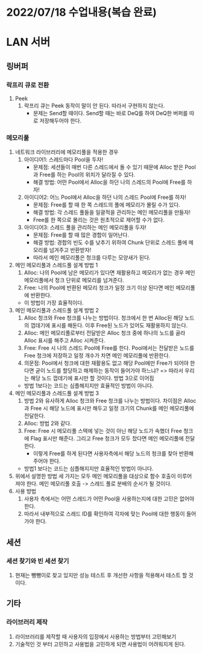 # 2022/07/18 수업내용(복습 완료)
# LAN 서버
## 링버퍼
### 락프리 큐로 전환
1. Peek
    1) 락프리 큐는 Peek 동작이 말이 안 된다. 따라서 구현하지 않는다.
        * 문제는 Send할 때이다. Send할 때는 바로 DeQ를 하여 DeQ한 버퍼를 따로 저장해두어야 한다.

### 메모리풀
1. 네트워크 라이브러리에 메모리풀을 적용한 경우
    1) 아이디어1: 스레드마다 Pool을 두자!
        * 문제점: 세션들이 매번 다른 스레드에서 돌 수 있기 때문에 Alloc 받은 Pool과 Free를 하는 Pool의 위치가 달라질 수 있다.
        * 해결 방법: 어떤 Pool에서 Alloc을 하던 나의 스레드의 Pool에 Free를 하자!
    2) 아이디어2: 어느 Pool에서 Alloc을 하던 나의 스레드 Pool에 Free를 하자!
        * 문제점: Free를 할 때 한 쪽 스레드의 풀에 메모리가 몰릴 수가 있다.
        * 해결 방법: 각 스레드 풀들을 일괄적을 관리하는 메인 메모리풀을 만들자!
        * Free를 한 쪽으로 몰리는 것은 원초적으로 제어할 수가 없다.
    3) 아이디어3: 스레드 풀을 관리하는 메인 메모리풀을 두자!
        * 문제점: Free를 할 때 많은 경합이 일어난다.
        * 해결 방법: 경합의 빈도 수를 낮추기 위하여 Chunk 단위로 스레드 풀에 메모리를 넘겨주고 반환받자!
        * 따라서 메인 메모리풀은 청크를 다루는 모양새가 된다.
2. 메인 메모리풀과 스레드풀 설계 방법 1
    1) Alloc: 나의 Pool에 남은 메모리가 있다면 재활용하고 메모리가 없는 경우 메인 메모리풀에서 청크 단위로 메모리를 넘겨준다.
    2) Free: 나의 Pool에 반환된 메모리 청크가 일정 크기 이상 된다면 메인 메모리풀에 반환한다.
    * 이 방법이 가장 효율적이다.
3. 메인 메모리풀과 스레드풀 설계 방법 2
    1) Alloc 청크와 Free 청크를 나누는 방법이다. 청크에서 한 번 Alloc된 해당 노드의 껍데기에 표시를 해둔다. 이후 Free된 노드가 있어도 재활용하지 않는다.
    2) Alloc: 메인 메모리풀로부터 전달받은 Alloc 청크 중에 하나의 노드를 골라 Alloc 표시를 해주고 Alloc 시켜준다.
    3) Free: Free 시 나의 스레드 Pool에 Free를 한다. Pool에서는 전달받은 노드를 Free 청크에 저장하고 일정 개수가 차면 메인 메모리풀에 반환한다.
    4) 의문점: Pool에서 청크에 대한 재활용도 없고 해당 Pool에만 Free가 되어야 한다면 굳이 노드를 할당하고 해제하는 동작이 들어가야 하느냐? => 따라서 우리는 해당 노드 껍데기에 표시만 할 것이다. 방법 3으로 이어짐
    * 방법 1보다는 코드는 심플해지지만 효율적인 방법이 아니다.
4. 메인 메모리풀과 스레드풀 설계 방법 3
    1) 방법 2와 유사하게 Alloc 청크와 Free 청크를 나누는 방법이다. 차이점은 Alloc과 Free 시 해당 노드에 표시만 해두고 일정 크기의 Chunk를 메인 메모리풀에 전달한다.
    2) Alloc: 방법 2와 같다.
    3) Free: Free 시 메모리풀 스택에 넣는 것이 아닌 해당 노드가 속했더 Free 청크에 Flag 표시만 해준다. 그리고 Free 청크가 모두 찼다면 메인 메모리풀에 전달한다.
        * 이렇게 Free를 하게 된다면 사용자측에서 해당 노드의 청크를 찾아 반환해주어야 한다. 
    * 방법1 보다는 코드는 심플해지지만 효율적인 방법이 아니다.
5. 위에서 설명한 방법 세 가지는 모두 메인 메모리풀을 대상으로 함수 호출이 이루어져야 한다. 메인 메모리풀 호출 -> 스레드 풀로 분배의 순서가 될 것이다.
6. 사용 방법
    1) 사용자 측에서는 어떤 스레드가 어떤 Pool을 사용하는지에 대한 고민은 없어야 한다.
    2) 따라서 내부적으로 스레드 ID를 확인하여 각자에 맞는 Pool에 대한 행동이 들어가야 한다.

## 세션
### 세션 찾기와 빈 세션 찾기
1. 현재는 뺑뺑이로 찾고 있지만 성능 테스트 후 개선한 사항을 적용해서 테스트 할 것이다.

## 기타
### 라이브러리 제작
1. 라이브러리를 제작할 때 사용자의 입장에서 사용하는 방법부터 고민해보기
2. 기술적인 것 부터 고민하고 사용법을 고민하게 되면 사용법이 어려워지게 된다.
